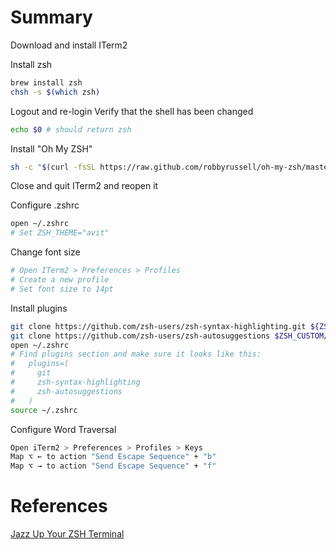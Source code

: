 # Summary

Download and install ITerm2

Install zsh
```bash
brew install zsh
chsh -s $(which zsh)
```

Logout and re-login
Verify that the shell has been changed
```bash
echo $0 # should return zsh
```

Install "Oh My ZSH"
```bash
sh -c "$(curl -fsSL https://raw.github.com/robbyrussell/oh-my-zsh/master/tools/install.sh)"
```

Close and quit ITerm2 and reopen it

Configure .zshrc
```bash
open ~/.zshrc
# Set ZSH_THEME="avit"
```

Change font size
```bash
# Open ITerm2 > Preferences > Profiles
# Create a new profile
# Set font size to 14pt
```

Install plugins
```bash
git clone https://github.com/zsh-users/zsh-syntax-highlighting.git ${ZSH_CUSTOM:-~/.oh-my-zsh/custom}/plugins/zsh-syntax-highlighting
git clone https://github.com/zsh-users/zsh-autosuggestions $ZSH_CUSTOM/plugins/zsh-autosuggestions
open ~/.zshrc
# Find plugins section and make sure it looks like this:
#	plugins=(
#	  git
#	  zsh-syntax-highlighting
#	  zsh-autosuggestions
#	)
source ~/.zshrc
```

Configure Word Traversal
```bash
Open iTerm2 > Preferences > Profiles > Keys
Map ⌥ ← to action "Send Escape Sequence" + "b"
Map ⌥ → to action "Send Escape Sequence" + "f"
```

# References
[Jazz Up Your ZSH Terminal](https://www.freecodecamp.org/news/jazz-up-your-zsh-terminal-in-seven-steps-a-visual-guide-e81a8fd59a38/)

